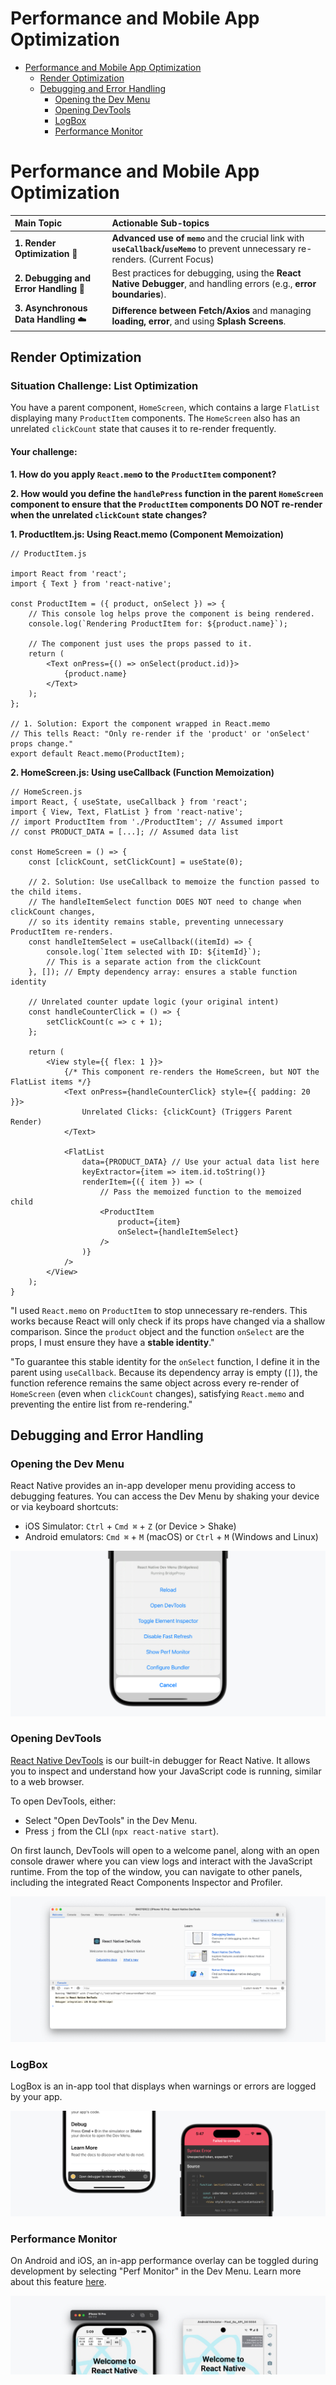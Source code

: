 # Performance and Mobile App Optimization

- [Performance and Mobile App Optimization](#performance-and-mobile-app-optimization)
  - [Render Optimization](#render-optimization)
  - [Debugging and Error Handling](#debugging-and-error-handling)
    - [Opening the Dev Menu](#opening-the-dev-menu)
    - [Opening DevTools](#opening-devtools)
    - [LogBox](#logbox)
    - [Performance Monitor](#performance-monitor)

# Performance and Mobile App Optimization

| Main Topic | Actionable Sub-topics |
| :--- | :--- |
| **1. Render Optimization** 🚀 | **Advanced use of `memo`** and the crucial link with **`useCallback`/`useMemo`** to prevent unnecessary re-renders. (Current Focus) |
| **2. Debugging and Error Handling** 🐞 | Best practices for debugging, using the **React Native Debugger**, and handling errors (e.g., **error boundaries**). |
| **3. Asynchronous Data Handling** ☁️ | **Difference between Fetch/Axios** and managing **loading, error**, and using **Splash Screens**. |

## Render Optimization

### Situation Challenge: List Optimization

You have a parent component, `HomeScreen`, which contains a large `FlatList` displaying many `ProductItem` components. The `HomeScreen` also has an unrelated `clickCount` state that causes it to re-render frequently.

#### Your challenge:

  <b> 1. How do you apply `React.mem`o to the `ProductItem` component?</b>

  <b> 2. How would you define the `handlePress` function in the parent `HomeScreen` component to ensure that the `ProductItem` components <b>DO NOT re-render</b> when the unrelated `clickCount` state changes?</b>

<b>1. ProductItem.js: Using React.memo (Component Memoization)</b>

```tsx
// ProductItem.js

import React from 'react';
import { Text } from 'react-native';

const ProductItem = ({ product, onSelect }) => {
    // This console log helps prove the component is being rendered.
    console.log(`Rendering ProductItem for: ${product.name}`); 
    
    // The component just uses the props passed to it.
    return (
        <Text onPress={() => onSelect(product.id)}>
            {product.name}
        </Text>
    );
};

// 1. Solution: Export the component wrapped in React.memo
// This tells React: "Only re-render if the 'product' or 'onSelect' props change."
export default React.memo(ProductItem);
```

<b> 2. HomeScreen.js: Using useCallback (Function Memoization)</b>

```tsx
// HomeScreen.js
import React, { useState, useCallback } from 'react';
import { View, Text, FlatList } from 'react-native';
// import ProductItem from './ProductItem'; // Assumed import
// const PRODUCT_DATA = [...]; // Assumed data list

const HomeScreen = () => {
    const [clickCount, setClickCount] = useState(0); 
    
    // 2. Solution: Use useCallback to memoize the function passed to the child items.
    // The handleItemSelect function DOES NOT need to change when clickCount changes,
    // so its identity remains stable, preventing unnecessary ProductItem re-renders.
    const handleItemSelect = useCallback((itemId) => {
        console.log(`Item selected with ID: ${itemId}`);
        // This is a separate action from the clickCount
    }, []); // Empty dependency array: ensures a stable function identity

    // Unrelated counter update logic (your original intent)
    const handleCounterClick = () => {
        setClickCount(c => c + 1);
    };

    return (
        <View style={{ flex: 1 }}>
            {/* This component re-renders the HomeScreen, but NOT the FlatList items */}
            <Text onPress={handleCounterClick} style={{ padding: 20 }}>
                Unrelated Clicks: {clickCount} (Triggers Parent Render)
            </Text>
            
            <FlatList
                data={PRODUCT_DATA} // Use your actual data list here
                keyExtractor={item => item.id.toString()}
                renderItem={({ item }) => (
                    // Pass the memoized function to the memoized child
                    <ProductItem 
                        product={item} 
                        onSelect={handleItemSelect} 
                    />
                )}
            />
        </View>
    );
}
```

"I used `React.memo` on `ProductItem` to stop unnecessary re-renders. This works because React will only check if its props have changed via a shallow comparison. Since the `product` object and the function `onSelect` are the props, I must ensure they have a <b>stable identity</b>."

"To guarantee this stable identity for the `onSelect` function, I define it in the parent using `useCallback`. Because its dependency array is empty (`[]`), the function reference remains the same object across every re-render of `HomeScreen` (even when `clickCount` changes), satisfying `React.memo` and preventing the entire list from re-rendering."


## Debugging and Error Handling

### Opening the Dev Menu
React Native provides an in-app developer menu providing access to debugging features. You can access the Dev Menu by shaking your device or via keyboard shortcuts:

- iOS Simulator: `Ctrl` + `Cmd ⌘` + `Z` (or Device > Shake)
- Android emulators: `Cmd ⌘` + `M` (macOS) or `Ctrl` + `M` (Windows and Linux)

<img src="https://github.com/gleysi/ReactNativeNasa/blob/main/src/assets/debug_app.jpg?raw=true"/>

### Opening DevTools

<a href="https://reactnative.dev/docs/react-native-devtools">React Native DevTools</a> is our built-in debugger for React Native. It allows you to inspect and understand how your JavaScript code is running, similar to a web browser.

To open DevTools, either:

- Select "Open DevTools" in the Dev Menu.
- Press `j` from the CLI (`npx react-native start`).

On first launch, DevTools will open to a welcome panel, along with an open console drawer where you can view logs and interact with the JavaScript runtime. From the top of the window, you can navigate to other panels, including the integrated React Components Inspector and Profiler.

<img src="https://github.com/gleysi/ReactNativeNasa/blob/main/src/assets/debug_devtools.jpg?raw=true"/>

### LogBox
LogBox is an in-app tool that displays when warnings or errors are logged by your app.

<img src="https://github.com/gleysi/ReactNativeNasa/blob/main/src/assets/logbox.jpg?raw=true"/>

### Performance Monitor
On Android and iOS, an in-app performance overlay can be toggled during development by selecting "Perf Monitor" in the Dev Menu. Learn more about this feature <a href="https://reactnative.dev/docs/performance">here</a>.

<img src="https://github.com/gleysi/ReactNativeNasa/blob/main/src/assets/performance_monitor.jpg?raw=true"/>
